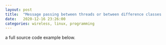 ```yaml
---
layout: post
title:  "Message passing between threads or between difference classes in C++"
date:   2020-12-16 23:26:00
categories: wireless, linux, programming
---
```


a full source code example below.

<script src="https://gist.github.com/madmax440/5b23ca2bc3abe3797003c107b0fb8d93.js"></script>
